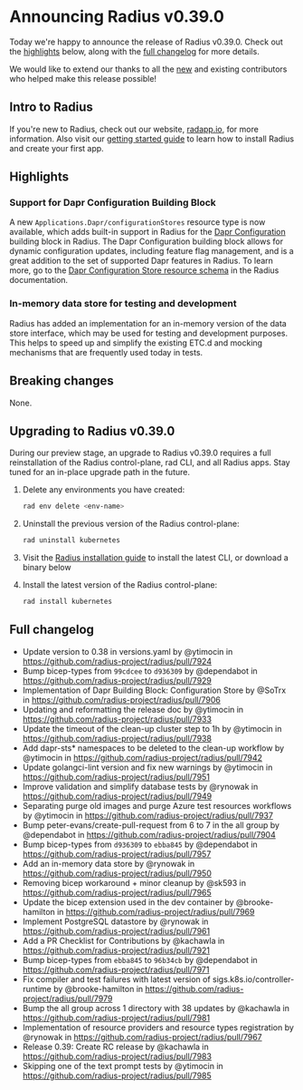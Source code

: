 # Announcing Radius v0.39.0

Today we're happy to announce the release of Radius v0.39.0. Check out the [highlights](#highlights) below, along with the [full changelog](#full-changelog) for more details.

We would like to extend our thanks to all the [new](#new-contributors) and existing contributors who helped make this release possible!

## Intro to Radius

If you're new to Radius, check out our website, [radapp.io](https://radapp.io), for more information. Also visit our [getting started guide](https://docs.radapp.io/getting-started/) to learn how to install Radius and create your first app.

## Highlights

### Support for Dapr Configuration Building Block
A new `Applications.Dapr/configurationStores` resource type is now available, which adds built-in support in Radius for the [Dapr Configuration](https://docs.dapr.io/getting-started/quickstarts/configuration-quickstart/) building block in Radius. The Dapr Configuration building block allows for dynamic configuration updates, including feature flag management, and is a great addition to the set of supported Dapr features in Radius. To learn more, go to the [Dapr Configuration Store resource schema](https://docs.radapp.io/reference/resource-schema/dapr-schema/configurationstore/) in the Radius documentation.

### In-memory data store for testing and development
Radius has added an implementation for an in-memory version of the data store interface, which may be used for testing and development purposes. This helps to speed up and simplify the existing ETC.d and mocking mechanisms that are frequently used today in tests.

## Breaking changes
None.

## Upgrading to Radius v0.39.0

During our preview stage, an upgrade to Radius v0.39.0 requires a full reinstallation of the Radius control-plane, rad CLI, and all Radius apps. Stay tuned for an in-place upgrade path in the future.

1. Delete any environments you have created:

   ```bash
   rad env delete <env-name>
   ```

2. Uninstall the previous version of the Radius control-plane:

   ```bash
   rad uninstall kubernetes
   ```

3. Visit the [Radius installation guide](https://docs.radapp.io/getting-started/install/) to install the latest CLI, or download a binary below

4. Install the latest version of the Radius control-plane:

   ```bash
   rad install kubernetes
   ```

## Full changelog

* Update version to 0.38 in versions.yaml by @ytimocin in https://github.com/radius-project/radius/pull/7924
* Bump bicep-types from `99cdcee` to `d936309` by @dependabot in https://github.com/radius-project/radius/pull/7929
* Implementation of Dapr Building Block: Configuration Store by @SoTrx in https://github.com/radius-project/radius/pull/7906
* Updating and reformatting the release doc by @ytimocin in https://github.com/radius-project/radius/pull/7933
* Update the timeout of the clean-up cluster step to 1h by @ytimocin in https://github.com/radius-project/radius/pull/7938
* Add dapr-sts* namespaces to be deleted to the clean-up workflow by @ytimocin in https://github.com/radius-project/radius/pull/7942
* Update golangci-lint version and fix new warnings by @ytimocin in https://github.com/radius-project/radius/pull/7951
* Improve validation and simplify database tests by @rynowak in https://github.com/radius-project/radius/pull/7949
* Separating purge old images and purge Azure test resources workflows by @ytimocin in https://github.com/radius-project/radius/pull/7937
* Bump peter-evans/create-pull-request from 6 to 7 in the all group by @dependabot in https://github.com/radius-project/radius/pull/7904
* Bump bicep-types from `d936309` to `ebba845` by @dependabot in https://github.com/radius-project/radius/pull/7957
* Add an in-memory data store by @rynowak in https://github.com/radius-project/radius/pull/7950
* Removing bicep workaround + minor cleanup by @sk593 in https://github.com/radius-project/radius/pull/7965
* Update the bicep extension used in the dev container by @brooke-hamilton in https://github.com/radius-project/radius/pull/7969
* Implement PostgreSQL datastore by @rynowak in https://github.com/radius-project/radius/pull/7961
* Add a PR Checklist for Contributions by @kachawla in https://github.com/radius-project/radius/pull/7921
* Bump bicep-types from `ebba845` to `96b34cb` by @dependabot in https://github.com/radius-project/radius/pull/7971
* Fix compiler and test failures with latest version of sigs.k8s.io/controller-runtime by @brooke-hamilton in https://github.com/radius-project/radius/pull/7979
* Bump the all group across 1 directory with 38 updates by @kachawla in https://github.com/radius-project/radius/pull/7981
* Implementation of resource providers and resource types registration by @rynowak in https://github.com/radius-project/radius/pull/7967
* Release 0.39: Create RC release by @kachawla in https://github.com/radius-project/radius/pull/7983
* Skipping one of the text prompt tests by @ytimocin in https://github.com/radius-project/radius/pull/7985
